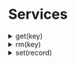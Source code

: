 # Services
<details><summary>get(key)</summary><br/> Get the value of a key in a database.

 # Args

 * `key` - the key to query.

 # Return

 * `Array of records` - an array containing the results.

 # Effective smtp stage

 All of them.

 # Example
 ```js
 import "services" as svc;

 #{
     mail: [
        action "fetch database" || {
             let records = svc::my_database.get(mail_from());

             if records.len() == 0 {
                 log("debug", `${mail_from()} is not in my database`);
             } else {
                 log("debug", `${mail_from()} found in my database`);
             }
        }
     ]
 }
 ```

 # Module:Services
</details>
<details><summary>rm(key)</summary><br/> Remove a record from a database.

 # Args

 * `key` - the key to remove.

 # Effective smtp stage

 All of them.

 # Example
 ```js
 import "services" as svc;

 #{
     mail: [
        action "remove sender from database" || {
             svc::my_database.rm(mail_from());
        }
     ]
 }
 ```

 # Module:Services
</details>
<details><summary>set(record)</summary><br/> Set a record into a database.

 # Args

 * `record` - the record to set.

 # Effective smtp stage

 All of them.

 # Example
 ```js
 import "services" as svc;

 #{
     mail: [
        action "set sender in database" || {
             svc::my_database.set(mail_from());
        }
     ]
 }
 ```

 # Module:Services
</details>